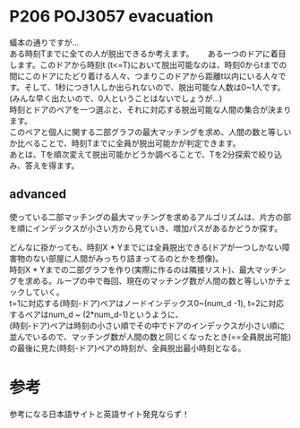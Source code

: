 # P206 POJ3057 evacuation
蟻本の通りですが...  
ある時刻Tまでに全ての人が脱出できるか考えます。　　
ある一つのドアに着目します。このドアから時刻t (t<=T)において脱出可能なのは、時刻0からtまでの間にこのドアにたどり着ける人々、つまりこのドアから距離t以内にいる人々です。そして、1秒につき1人しか出られないので、脱出可能な人数は0~1人です。(みんな早く出たいので、0人ということはないでしょうが...)  
時刻とドアのペアを一つ選ぶと、それに対応する脱出可能な人間の集合が決まります。  
このペアと個人に関する二部グラフの最大マッチングを求め、人間の数と等しいか比べることで、時刻Tまでに全員が脱出可能かが判定できます。  
あとは、Tを順次変えて脱出可能かどうか調べることで、Tを2分探索で絞り込み、答えを得ます。  

## advanced
使っている二部マッチングの最大マッチングを求めるアルゴリズムは、片方の部を順にインデックスが小さい方から見ていき、増加パスがあるかどうか探す。  

どんなに掛かっても、時刻X * Yまでには全員脱出できる(ドアが一つしかない障害物のない部屋に人間がみっちり詰まってるのとかを想像)。  
時刻X * Yまでの二部グラフを作り(実際に作るのは隣接リスト)、最大マッチングを求める。ループの中で毎回、現在のマッチング数が人間の数と等しいかチェックしていく。  
t=1に対応する(時刻-ドア)ペアはノードインデックス0~(num_d -1), t=2に対応するペアはnum_d ~ (2*num_d-1)というように、  
 (時刻-ドア)ペアは時刻の小さい順でその中でドアのインデックスが小さい順に並んでいるので、マッチング数が人間の数と同じくなったとき(==全員脱出可能)の最後に見た(時刻-ドア)ペアの時刻が、全員脱出最小時刻となる。  


#  参考
参考になる日本語サイトと英語サイト発見ならず！  
